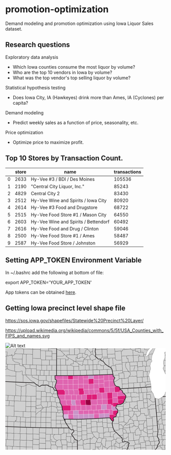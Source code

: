 # promotion-optimization
Demand modeling and promotion optimization using Iowa Liquor Sales dataset.

## Research questions

Exploratory data analysis
* Which Iowa counties consume the most liquor by volume?
* Who are the top 10 vendors in Iowa by volume?
* What was the top vendor's top selling liquor by volume?

Statistical hypothesis testing
* Does Iowa City, IA (Hawkeyes) drink more than Ames, IA (Cyclones) per capita? 

Demand modeling
* Predict weekly sales as a function of price, seasonality, etc.

Price optimization
* Optimize price to maximize profit.

## Top 10 Stores by Transaction Count.
|   | store | name                                 | transactions | 
|---|-------|--------------------------------------|--------------| 
| 0 | 2633  | Hy-Vee #3 / BDI / Des Moines         | 105536       | 
| 1 | 2190  | "Central City Liquor, Inc."          | 85243        | 
| 2 | 4829  | Central City 2                       | 83430        | 
| 3 | 2512  | Hy-Vee Wine and Spirits / Iowa City  | 80920        | 
| 4 | 2614  | Hy-Vee #3 Food and Drugstore         | 68722        | 
| 5 | 2515  | Hy-Vee Food Store #1 / Mason City    | 64550        | 
| 6 | 2603  | Hy-Vee Wine and Spirits / Bettendorf | 60492        | 
| 7 | 2616  | Hy-Vee Food and Drug / Clinton       | 59046        | 
| 8 | 2500  | Hy-Vee Food Store #1 / Ames          | 58487        | 
| 9 | 2587  | Hy-Vee Food Store / Johnston         | 56929        | 


## Setting APP_TOKEN Environment Variable
In ~/.bashrc add the following at bottom of file:

export APP_TOKEN='YOUR_APP_TOKEN'

App tokens can be obtained [here](https://dev.socrata.com/foundry/data.iowa.gov/spsw-4jax).

## Getting Iowa precinct level shape file

https://sos.iowa.gov/shapefiles/Statewide%20Precinct%20Layer/

https://upload.wikimedia.org/wikipedia/commons/5/5f/USA_Counties_with_FIPS_and_names.svg



![Alt text](./img/choropleth_map.svg)
<img src="./img/choropleth_map.png">

